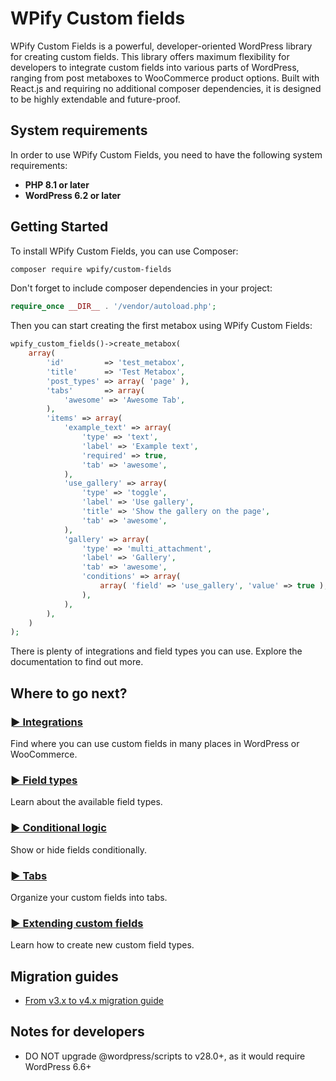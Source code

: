 # WPify Custom fields

WPify Custom Fields is a powerful, developer-oriented WordPress library for creating custom fields. This library offers
maximum flexibility for developers to integrate custom fields into various parts of WordPress, ranging from post
metaboxes to WooCommerce product options. Built with React.js and requiring no additional composer dependencies, it is
designed to be highly extendable and future-proof.

## System requirements

In order to use WPify Custom Fields, you need to have the following system requirements:

* **PHP 8.1 or later**
* **WordPress 6.2 or later**

## Getting Started

To install WPify Custom Fields, you can use Composer:

```bash
composer require wpify/custom-fields
```

Don't forget to include composer dependencies in your project:

```php
require_once __DIR__ . '/vendor/autoload.php';
```

Then you can start creating the first metabox using WPify Custom Fields:

```php
wpify_custom_fields()->create_metabox(
    array(
        'id'         => 'test_metabox',
        'title'      => 'Test Metabox',
        'post_types' => array( 'page' ),
        'tabs'       => array(
            'awesome' => 'Awesome Tab',
        ),
        'items' => array(
            'example_text' => array(
                'type' => 'text',
                'label' => 'Example text',
                'required' => true,
                'tab' => 'awesome',
            ),
            'use_gallery' => array(
                'type' => 'toggle',
                'label' => 'Use gallery',
                'title' => 'Show the gallery on the page',
                'tab' => 'awesome',
            ),
            'gallery' => array(
                'type' => 'multi_attachment',
                'label' => 'Gallery',
                'tab' => 'awesome',
                'conditions' => array(
                    array( 'field' => 'use_gallery', 'value' => true ),
                ),
            ),
        ),
    )
);
```

There is plenty of integrations and field types you can use. Explore the documentation to find out more.

## Where to go next?

### [► Integrations](integrations.md)

Find where you can use custom fields in many places in WordPress or WooCommerce.

### [► Field types](field-types.md)

Learn about the available field types.

### [► Conditional logic](features/conditions.md)

Show or hide fields conditionally.

### [► Tabs](features/tabs.md)

Organize your custom fields into tabs.

### [► Extending custom fields](features/extending.md)

Learn how to create new custom field types.

## Migration guides

* [From v3.x to v4.x migration guide](migration-3-to-4.md)

## Notes for developers

* DO NOT upgrade @wordpress/scripts to v28.0+, as it would require WordPress 6.6+
